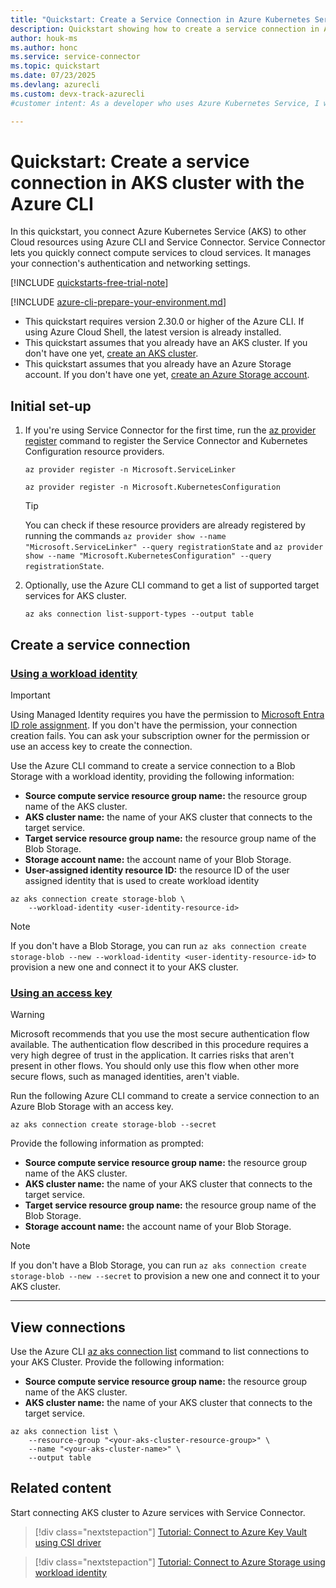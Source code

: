 ```yaml
---
title: "Quickstart: Create a Service Connection in Azure Kubernetes Service (AKS) with the Azure CLI"
description: Quickstart showing how to create a service connection in Azure Kubernetes Service (AKS) with the Azure CLI.
author: houk-ms
ms.author: honc
ms.service: service-connector
ms.topic: quickstart
ms.date: 07/23/2025
ms.devlang: azurecli
ms.custom: devx-track-azurecli
#customer intent: As a developer who uses Azure Kubernetes Service, I want to connect my clusters to other Cloud resources, with Service Connection managing authentication and networking settings.

---
```

# Quickstart: Create a service connection in AKS cluster with the Azure CLI

In this quickstart, you connect Azure Kubernetes Service (AKS) to other Cloud resources using Azure CLI and Service Connector. Service Connector lets you quickly connect compute services to cloud services. It manages your connection's authentication and networking settings.

[!INCLUDE [quickstarts-free-trial-note](~/reusable-content/ce-skilling/azure/includes/quickstarts-free-trial-note.md)]

[!INCLUDE [azure-cli-prepare-your-environment.md](~/reusable-content/azure-cli/azure-cli-prepare-your-environment.md)]

- This quickstart requires version 2.30.0 or higher of the Azure CLI. If using Azure Cloud Shell, the latest version is already installed.
- This quickstart assumes that you already have an AKS cluster. If you don't have one yet, [create an AKS cluster](/azure/aks/learn/quick-kubernetes-deploy-cli).
- This quickstart assumes that you already have an Azure Storage account. If you don't have one yet, [create an Azure Storage account](../storage/common/storage-account-create.md).

## Initial set-up

1. If you're using Service Connector for the first time, run the [az provider register](/cli/azure/provider#az-provider-register) command to register the Service Connector and Kubernetes Configuration resource providers.

   ```azurecli
   az provider register -n Microsoft.ServiceLinker

   az provider register -n Microsoft.KubernetesConfiguration
   ```

   > [!TIP]
   > You can check if these resource providers are already registered by running the commands `az provider show --name "Microsoft.ServiceLinker" --query registrationState` and `az provider show --name "Microsoft.KubernetesConfiguration" --query registrationState`.

1. Optionally, use the Azure CLI command to get a list of supported target services for AKS cluster.

   ```azurecli
   az aks connection list-support-types --output table
   ```

## Create a service connection

### [Using a workload identity](#tab/Using-Managed-Identity)

> [!IMPORTANT]
> Using Managed Identity requires you have the permission to [Microsoft Entra ID role assignment](/entra/identity/managed-identities-azure-resources/how-to-assign-access-azure-resource). If you don't have the permission, your connection creation fails. You can ask your subscription owner for the permission or use an access key to create the connection.

Use the Azure CLI command to create a service connection to a Blob Storage with a workload identity, providing the following information:

- **Source compute service resource group name:** the resource group name of the AKS cluster.
- **AKS cluster name:** the name of your AKS cluster that connects to the target service.
- **Target service resource group name:** the resource group name of the Blob Storage.
- **Storage account name:** the account name of your Blob Storage.
- **User-assigned identity resource ID:** the resource ID of the user assigned identity that is used to create workload identity

```azurecli
az aks connection create storage-blob \
    --workload-identity <user-identity-resource-id>
```

> [!NOTE]
> If you don't have a Blob Storage, you can run `az aks connection create storage-blob --new --workload-identity <user-identity-resource-id>` to provision a new one and connect it to your AKS cluster.

### [Using an access key](#tab/Using-access-key)

> [!WARNING]
> Microsoft recommends that you use the most secure authentication flow available. The authentication flow described in this procedure requires a very high degree of trust in the application. It carries risks that aren't present in other flows. You should only use this flow when other more secure flows, such as managed identities, aren't viable.

Run the following Azure CLI command to create a service connection to an Azure Blob Storage with an access key.

```azurecli
az aks connection create storage-blob --secret
```

Provide the following information as prompted:

- **Source compute service resource group name:** the resource group name of the AKS cluster.
- **AKS cluster name:** the name of your AKS cluster that connects to the target service.
- **Target service resource group name:** the resource group name of the Blob Storage.
- **Storage account name:** the account name of your Blob Storage.

> [!NOTE]
> If you don't have a Blob Storage, you can run `az aks connection create storage-blob --new --secret` to provision a new one and connect it to your AKS cluster.

---

## View connections

Use the Azure CLI [az aks connection list](/cli/azure/functionapp/connection#az-functionapp-connection-list) command to list connections to your AKS Cluster. Provide the following information:

- **Source compute service resource group name:** the resource group name of the AKS cluster.
- **AKS cluster name:** the name of your AKS cluster that connects to the target service.

```azurecli
az aks connection list \
    --resource-group "<your-aks-cluster-resource-group>" \
    --name "<your-aks-cluster-name>" \
    --output table
```

## Related content

Start connecting AKS cluster to Azure services with Service Connector.

> [!div class="nextstepaction"]
> [Tutorial: Connect to Azure Key Vault using CSI driver](./tutorial-python-aks-keyvault-csi-driver.md)

> [!div class="nextstepaction"]
> [Tutorial: Connect to Azure Storage using workload identity](./tutorial-python-aks-storage-workload-identity.md)
